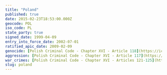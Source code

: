 ```yaml
---
title: "Poland"
published: true
date: 2015-02-23T18:53:00.000Z
geocode: POL
iso_code: PL
state_party: true
signed_date: 1999-04-09
entry_into_force_date: 2002-07-01
ratified_apic_date: 2009-02-09
genocide: [Polish Criminal Code - Chapter XVI - Article 118](https://iccdb.hrlc.net/data/doc/457/keyword/46/)
aggression: [Polish Criminal Code - Chapter XVI - Article 117](https://iccdb.hrlc.net/data/doc/457/keyword/1/)
war_crimes: [Polish Criminal Code - Chapter XVI - Articles 121-125](https://iccdb.hrlc.net/data/doc/457/keyword/145/)
slug: poland
---
```


